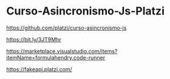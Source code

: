 # Curso-Asincronismo-Js-Platzi

https://github.com/platzi/curso-asincronismo-js

https://bit.ly/3JT9Mhr

https://marketplace.visualstudio.com/items?itemName=formulahendry.code-runner

https://fakeapi.platzi.com/
